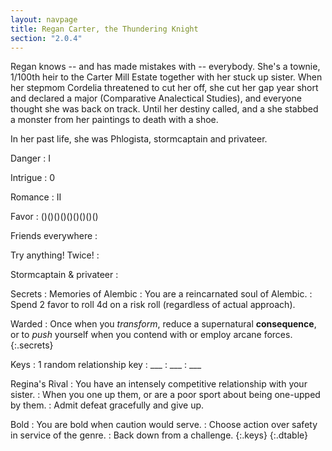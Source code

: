 ```yaml
---
layout: navpage
title: Regan Carter, the Thundering Knight
section: "2.0.4"
---
```


Regan knows -- and has made mistakes with -- everybody.
She's a townie, 1/100th heir to the Carter Mill Estate together with her stuck up sister.
When her stepmom Cordelia threatened to cut her off, she cut her gap year short and declared a major (Comparative Analectical Studies), and everyone thought she was back on track.
Until her destiny called, and a she stabbed a monster from her paintings to death with a shoe.

In her past life, she was Phlogista, stormcaptain and privateer.

Danger
: I

Intrigue
: 0

Romance
: II

Favor
: ()()()()()()()()()

Friends everywhere
:

Try anything! Twice!
:

Stormcaptain & privateer
:

Secrets
:
  Memories of Alembic
  : You are a reincarnated soul of Alembic.
    : Spend 2 favor to roll 4d on a risk roll (regardless of actual approach).

  Warded
  : Once when you _transform_, reduce a supernatural **consequence**, or to _push_ yourself when you contend with or employ arcane forces.
  {:.secrets}

Keys
:
  1 random relationship key
  : ___
    : ___
    : ___

  Regina's Rival
  : You have an intensely competitive relationship with your sister.
    : When you one up them, or are a poor sport about being one-upped by them.
    : Admit defeat gracefully and give up.

  Bold
  : You are bold when caution would serve.
    : Choose action over safety in service of the genre.
    : Back down from a challenge.
  {:.keys}
{:.dtable}
